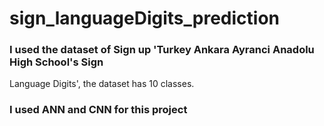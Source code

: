 # sign_languageDigits_prediction
### I used the dataset of Sign up 'Turkey Ankara Ayranci Anadolu High School's Sign
Language Digits', the dataset has 10 classes.
### I used ANN and CNN for this project
